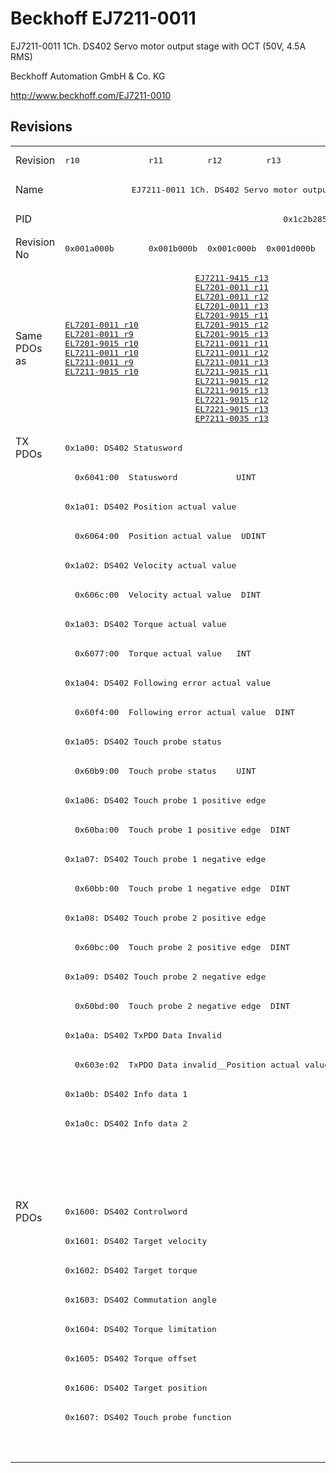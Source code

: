 # Beckhoff EJ7211-0011

EJ7211-0011 1Ch. DS402 Servo motor output stage with OCT (50V, 4.5A RMS)

Beckhoff Automation GmbH & Co. KG

http://www.beckhoff.com/EJ7211-0010

## Revisions
<table>
<tr >
<td>Revision</td>
<td><pre>r10</pre></td>
<td><pre>r11</pre></td>
<td><pre>r12</pre></td>
<td><pre>r13</pre></td>
<td><pre>r14</pre></td>
<td><pre>r15</pre></td>
<td><pre>r16</pre></td>
</tr>
<tr >
<td>Name</td>
<td colspan=7 align="center"><pre>EJ7211-0011 1Ch. DS402 Servo motor output stage with OCT (50V, 4.5A RMS)</pre></td>
</tr>
<tr >
<td>PID</td>
<td colspan=7 align="center"><pre>0x1c2b2852</pre></td>
</tr>
<tr >
<td>Revision No</td>
<td><pre>0x001a000b</pre></td>
<td><pre>0x001b000b</pre></td>
<td><pre>0x001c000b</pre></td>
<td><pre>0x001d000b</pre></td>
<td><pre>0x001e000b</pre></td>
<td><pre>0x001f000b</pre></td>
<td><pre>0x0020000b</pre></td>
</tr>
<tr >
<td>Same PDOs as</td>
<td><pre><a href="EL7201-0011">EL7201-0011 r10</a><br/><a href="EL7201-0011">EL7201-0011 r9</a><br/><a href="EL7201-9015">EL7201-9015 r10</a><br/><a href="EL7211-0011">EL7211-0011 r10</a><br/><a href="EL7211-0011">EL7211-0011 r9</a><br/><a href="EL7211-9015">EL7211-9015 r10</a></pre></td>
<td colspan=3 align="center"><pre><a href="EJ7211-9415">EJ7211-9415 r13</a><br/><a href="EL7201-0011">EL7201-0011 r11</a><br/><a href="EL7201-0011">EL7201-0011 r12</a><br/><a href="EL7201-0011">EL7201-0011 r13</a><br/><a href="EL7201-9015">EL7201-9015 r11</a><br/><a href="EL7201-9015">EL7201-9015 r12</a><br/><a href="EL7201-9015">EL7201-9015 r13</a><br/><a href="EL7211-0011">EL7211-0011 r11</a><br/><a href="EL7211-0011">EL7211-0011 r12</a><br/><a href="EL7211-0011">EL7211-0011 r13</a><br/><a href="EL7211-9015">EL7211-9015 r11</a><br/><a href="EL7211-9015">EL7211-9015 r12</a><br/><a href="EL7211-9015">EL7211-9015 r13</a><br/><a href="EL7221-9015">EL7221-9015 r12</a><br/><a href="EL7221-9015">EL7221-9015 r13</a><br/><a href="EP7211-0035">EP7211-0035 r13</a></pre></td>
<td colspan=2 align="center"><pre><a href="EJ7211-9415">EJ7211-9415 r14</a><br/><a href="EJ7211-9415">EJ7211-9415 r15</a><br/><a href="EL7201-0011">EL7201-0011 r14</a><br/><a href="EL7201-0011">EL7201-0011 r15</a><br/><a href="EL7201-9015">EL7201-9015 r14</a><br/><a href="EL7201-9015">EL7201-9015 r15</a><br/><a href="EL7211-0011">EL7211-0011 r14</a><br/><a href="EL7211-0011">EL7211-0011 r15</a><br/><a href="EL7211-9015">EL7211-9015 r14</a><br/><a href="EL7211-9015">EL7211-9015 r15</a><br/><a href="EL7221-9015">EL7221-9015 r14</a><br/><a href="EL7221-9015">EL7221-9015 r15</a><br/><a href="EP7211-0035">EP7211-0035 r14</a><br/><a href="EP7211-0035">EP7211-0035 r15</a></pre></td>
<td><pre><a href="EJ7211-9415">EJ7211-9415 r16</a><br/><a href="EL7201-0011">EL7201-0011 r16</a><br/><a href="EL7201-9015">EL7201-9015 r16</a><br/><a href="EL7211-0011">EL7211-0011 r16</a><br/><a href="EL7211-9015">EL7211-9015 r16</a><br/><a href="EL7221-9015">EL7221-9015 r16</a><br/><a href="EP7211-0035">EP7211-0035 r16</a></pre></td>
</tr>
<tr class="txpdo pdosection">
<td rowspan=26 valign=top>TX PDOs</td>
<td colspan=7 align="left"><pre>0x1a00: DS402 Statusword</pre></td>
<td></td>
</tr>
<tr class="txpdo">
<td colspan=7 align="left"><pre>  0x6041:00  Statusword            UINT</pre></td>
</tr>
<tr class="txpdo pdosection">
<td colspan=7 align="left"><pre>0x1a01: DS402 Position actual value</pre></td>
</tr>
<tr class="txpdo">
<td colspan=7 align="left"><pre>  0x6064:00  Position actual value  UDINT</pre></td>
</tr>
<tr class="txpdo pdosection">
<td colspan=7 align="left"><pre>0x1a02: DS402 Velocity actual value</pre></td>
</tr>
<tr class="txpdo">
<td colspan=7 align="left"><pre>  0x606c:00  Velocity actual value  DINT</pre></td>
</tr>
<tr class="txpdo pdosection">
<td colspan=7 align="left"><pre>0x1a03: DS402 Torque actual value</pre></td>
</tr>
<tr class="txpdo">
<td colspan=7 align="left"><pre>  0x6077:00  Torque actual value   INT</pre></td>
</tr>
<tr class="txpdo pdosection">
<td colspan=7 align="left"><pre>0x1a04: DS402 Following error actual value</pre></td>
</tr>
<tr class="txpdo">
<td colspan=7 align="left"><pre>  0x60f4:00  Following error actual value  DINT</pre></td>
</tr>
<tr class="txpdo pdosection">
<td colspan=7 align="left"><pre>0x1a05: DS402 Touch probe status</pre></td>
</tr>
<tr class="txpdo">
<td colspan=7 align="left"><pre>  0x60b9:00  Touch probe status    UINT</pre></td>
</tr>
<tr class="txpdo pdosection">
<td colspan=7 align="left"><pre>0x1a06: DS402 Touch probe 1 positive edge</pre></td>
</tr>
<tr class="txpdo">
<td colspan=7 align="left"><pre>  0x60ba:00  Touch probe 1 positive edge  DINT</pre></td>
</tr>
<tr class="txpdo pdosection">
<td colspan=7 align="left"><pre>0x1a07: DS402 Touch probe 1 negative edge</pre></td>
</tr>
<tr class="txpdo">
<td colspan=7 align="left"><pre>  0x60bb:00  Touch probe 1 negative edge  DINT</pre></td>
</tr>
<tr class="txpdo pdosection">
<td colspan=7 align="left"><pre>0x1a08: DS402 Touch probe 2 positive edge</pre></td>
</tr>
<tr class="txpdo">
<td colspan=7 align="left"><pre>  0x60bc:00  Touch probe 2 positive edge  DINT</pre></td>
</tr>
<tr class="txpdo pdosection">
<td colspan=7 align="left"><pre>0x1a09: DS402 Touch probe 2 negative edge</pre></td>
</tr>
<tr class="txpdo">
<td colspan=7 align="left"><pre>  0x60bd:00  Touch probe 2 negative edge  DINT</pre></td>
</tr>
<tr class="txpdo pdosection">
<td colspan=7 align="left"><pre>0x1a0a: DS402 TxPDO Data Invalid</pre></td>
</tr>
<tr class="txpdo">
<td colspan=7 align="left"><pre>  0x603e:02  TxPDO Data invalid__Position actual value  BOOL</pre></td>
</tr>
<tr class="txpdo pdosection">
<td colspan=7 align="left"><pre>0x1a0b: DS402 Info data 1</pre></td>
</tr>
<tr class="txpdo pdosection">
<td colspan=7 align="left"><pre>0x1a0c: DS402 Info data 2</pre></td>
</tr>
<tr class="txpdo pdosection">
<td colspan=4 align="left"></td>
<td colspan=3 align="left"><pre>0x1a0e: DS402 Modes of operation display</pre></td>
</tr>
<tr class="txpdo">
<td colspan=4 align="left"></td>
<td colspan=3 align="left"><pre>  0x6061:00  Modes of operation display  USINT</pre></td>
</tr>
<tr class="rxpdo pdosection">
<td rowspan=9 valign=top>RX PDOs</td>
<td colspan=7 align="left"><pre>0x1600: DS402 Controlword</pre></td>
<td></td>
</tr>
<tr class="rxpdo pdosection">
<td colspan=7 align="left"><pre>0x1601: DS402 Target velocity</pre></td>
</tr>
<tr class="rxpdo pdosection">
<td colspan=7 align="left"><pre>0x1602: DS402 Target torque</pre></td>
</tr>
<tr class="rxpdo pdosection">
<td colspan=7 align="left"><pre>0x1603: DS402 Commutation angle</pre></td>
</tr>
<tr class="rxpdo pdosection">
<td colspan=7 align="left"><pre>0x1604: DS402 Torque limitation</pre></td>
</tr>
<tr class="rxpdo pdosection">
<td colspan=7 align="left"><pre>0x1605: DS402 Torque offset</pre></td>
</tr>
<tr class="rxpdo pdosection">
<td colspan=7 align="left"><pre>0x1606: DS402 Target position</pre></td>
</tr>
<tr class="rxpdo pdosection">
<td colspan=7 align="left"><pre>0x1607: DS402 Touch probe function</pre></td>
</tr>
<tr class="rxpdo pdosection">
<td colspan=4 align="left"></td>
<td colspan=3 align="left"><pre>0x1608: DS402 Modes of operation</pre></td>
</tr>
</table>
